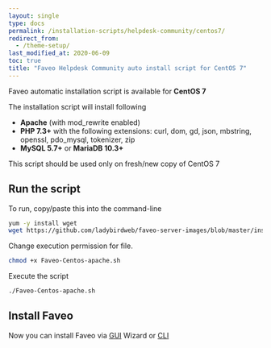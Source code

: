 ```yaml
---
layout: single
type: docs
permalink: /installation-scripts/helpdesk-community/centos7/
redirect_from:
  - /theme-setup/
last_modified_at: 2020-06-09
toc: true
title: "Faveo Helpdesk Community auto install script for CentOS 7"
---
```


Faveo automatic installation script is available for <b>CentOS 7</b> 

The installation script will install following 
-   **Apache** (with mod_rewrite enabled) 
-   **PHP 7.3+** with the following extensions: curl, dom, gd, json, mbstring, openssl, pdo_mysql, tokenizer, zip
-   **MySQL 5.7+** or **MariaDB 10.3+**

This script should be used only on fresh/new copy of CentOS 7

## Run the script

To run, copy/paste this into the command-line
    
```sh
yum -y install wget
wget https://github.com/ladybirdweb/faveo-server-images/blob/master/installation-scripts/helpdesk-community/centos7/autoinstall.sh
```

Change execution permission for file.

```sh
chmod +x Faveo-Centos-apache.sh
```

Execute the script

```sh
./Faveo-Centos-apache.sh
```

## Install Faveo

Now you can install Faveo via [GUI](/docs/installation/installer/gui) Wizard or [CLI](/docs/installation/installer/cli)